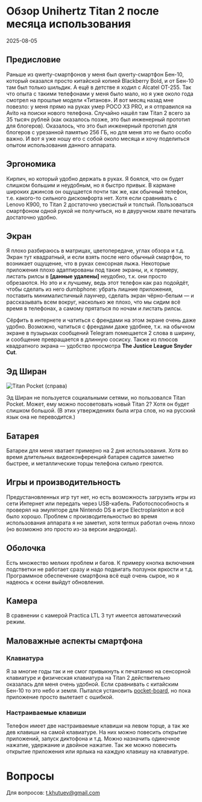 # Обзор Unihertz Titan 2 после месяца использования
2025-08-05

## Предисловие
Раньше из qwerty-смартфонов у меня был qwerty-смартфон Бен-10, который оказался просто китайской копией Blackberry Bold, и от Бен-10 там был только шильдик. А ещё в детстве я ходил с Alcatel OT-255. Так что опыта с такими телефонами у меня было мало, но я уже около года смотрел на прошлые модели «Титанов». И вот месяц назад мне повезло: у меня прямо на руках умер POCO X3 PRO, и я отправился на Avito на поиски нового телефона. Случайно нашёл там Titan 2 всего за 35 тысяч рублей (как оказалось позже, это был инженерный прототип для блогеров). Оказалось, что это был инженерный прототип для блогеров с урезанной памятью 256 ГБ, но для меня это не было особо важно. И вот я уже ношу его с собой около месяца и хочу поделиться опытом использования данного аппарата.

## Эргономика
Кирпич, но который удобно держать в руках. Я боялся, что он будет слишком большим и неудобным, но я быстро привык. В кармане широких джинсов он ощущается почти так же, как обычный телефон, т.е. какого-то сильного дискомфорта нет. Хотя если сравнивать с Lenovo K900, то Titan 2 достаточно увесистый и толстый. Пользоваться смартфоном одной рукой не получиться, но в двуручном хвате печатать достаточно удобно.

## Экран
Я плохо разбираюсь в матрицах, цветопередаче, углах обзора и т.д. Экран тут квадратный, и если взять после него обычный смартфон, то возникает ощущение, что в руках сенсорная лыжа. Некоторые приложения плохо адаптированы под такие экраны, и, к примеру, листать рилсы в **[данные удалены]** неудобно, т.к. они просто обрезаются. Но это и к лучшему, ведь этот телефон как раз подойдёт, чтобы сделать из него dumbphone: убрать лишние приложения, поставить минималистичный лаунчер, сделать экран чёрно-белым — и рассказывать всем вокруг, насколько же плохо, что мы сидим всё время в телефонах, а самому прятаться по ночам и листать рилсы.

Сёрфить в интернете и чатиться с френдами на этом экране очень даже удобно. Возможно, чатиться с френдами даже удобнее, т.к. на обычном экране в пузырьках сообщений Telegram помещается 2 слова в ширину, и сообщение превращается в длинную сосиску. Также из плюсов квадратного экрана — удобство просмотра **The Justice League Snyder Cut**.
 
## Эд Ширан
![Titan Pocket (справа)](https://encrypted-tbn0.gstatic.com/images?q=tbn:ANd9GcSL-awNaUJGK3esAG7kKGq54O-0vvO1SXChvQ&s)

Эд Ширан не пользуется социальными сетями, но пользовался Titan Pocket. Может, ему можно посоветовать новый Titan 2? Хотя он будет слишком большой. (В этих утверждениях была игра слов, но на русский язык она не переводится.)

## Батарея
Батареи для меня хватает примерно на 2 дня использования. Хотя во время длительных видеоконференций батарея садится заметно быстрее, и металлические торцы телефона сильно греются.

## Игры и производительность
Предустановленных игр тут нет, но есть возможность загрузить игры из сети Интернет или передать через USB-кабель. Работоспособность я проверял на эмуляторе для Nintendo DS в игре Electroplankton и всё было хорошо.
Проблем с производительностью во время использования аппарата я не заметил, хотя termux работал очень плохо (но возможно это просто из-за версии андроида).

## Оболочка
Есть множество мелких проблем и багов. К примеру кнопка включения подстветки не работает сразу и надо подвигать ползунок яркости и т.д. Программное обеспечение смартфона всё ещё очень сырое, но я надеюсь к осени выйдут обновления.

## Камера
В сравнении с камерой Practica LTL 3 тут имеется автоматический режим.

## Маловажные аспекты смартфона
### Клавиатура
Я за многие годы так и не смог привыкнуть к печатанию на сенсорной клавиатуре и физическая клавиатура на Titan 2 действительно оказалась для меня очень удобной. Если сравнивать с китайским Бен-10 то это небо и земля.
Пытался установить [pocket-board](https://github.com/SinuXVR/pocket-board), но пока приложение просто вылетает с ошибкой.


### Настраиваемые клавиши
Телефон имеет две настраиваемые клавиши на левом торце, а так же дев клавиши на самой клавиатуре. На них можно повесить открытие приложений, запуск диктофона и т.д. Можно назначить одиночное нажатие, удержание и двойное нажатие. Так же можно повесить открытие приложения или ярлыка на каждую клавишу на клавиатуре.

# Вопросы
Для вопросов: [t.khutuev@gmail.com](t.khutuev@gmail.com)
